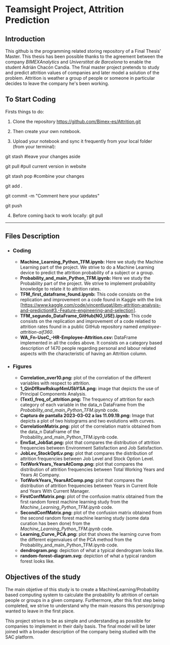 # Teamsight Project, Attrition Prediction

## Introduction
This github is the programming related storing repository of a Final Thesis' Master. This thesis has been possible thanks to the agreement between the company *BIMEXAnalytics* and *Universtitat de Barcelona* to enable the student Adrián Chacón Candia. The final master project pretends to study and predict attrition values of companies and later model a solution of the problem. Attrition is weather a group of people or someone in particular decides to leave the company he's been working.

## To Start Coding

Firsts things to do:

1. Clone the repository
https://github.com/Bimex-es/Attrition.git

2. Then create your own notebook.  

3. Upload your notebook and sync it frequently from your local folder (from your terminal):
  
  git stash #leave your changes aside
  
  git pull #pull current version in website
  
  git stash pop #combine your changes
  
  git add .
  
  git commit -m "Comment here your updates"
  
  git push
  
4. Before coming back to work locally: 
  git pull

-------
Files Description
-------

  - ### Coding 
    - **Machine_Learning_Python_TFM.ipynb:** Here we study the Machine Learning part of the project. We strive to do a Machine Learning device to predict the attrition probability of a subject or a group.
    - **Probability_and_main_Python_TFM.ipynb:** Here we study the Probability part of the project. We strive to implement probability knowledge to relate it to attrition rates.
    - **TFM_first_dataframe_found.ipynb:** This code consists on the replication and improvement on a code found in Kaggle with the link [https://www.kaggle.com/code/vincentlugat/ibm-attrition-analysis-and-prediction#3.-Feature-engineering-and-selection].
    - **TFM_segundo_DataFrame_GitHub(NO_USE).ipynb:** This code consists on the replication and improvement of a code relatied to attrition rates found in a public GitHub repository named *employee-attrition-aif360*.
    - **WA_Fn-UseC_-HR-Employee-Attrition.csv:** DataFrame implemented in all the codes above. It consists on a category based description of 1470 people regarding personal and labour related aspects with the characteristic of having an Attrition column.

  - ### Figures
    - **Correlation_over10.png:** plot of the correlation of the different variables with respect to attrition.
    - **1_QinDfRawRskupf4mU5bYSA.png:** image that depicts the use of Principal Components Analysis.
    - **(Text)_freq_of_attrition.png:** The frequency of attrition for each category of each variable in the data_n DataFrame from the *Probability_and_main_Python_TFM.ipynb* code.
    - **Captura de pantalla 2023-03-02 a las 11.09.19.png:** Image that depicts a plot of two histograms and two evolutions with curves.
    - **CorrelationMatrix.png:** plot of the correlation matrix obtained from the data_n DataFrame of the Probability_and_main_Python_TFM.ipynb code.
    - **EnvSat_JobSat.png:** plot that compares the distribution of attrition frequencies between Environment Satisfaction and Job Satisfaction.
    - **JobLev_StockOptLv.png:** plot that compares the distribution of attrition frequencies between Job Level and Stock Option Level.
    - **TotWorkYears_YearsAtComp.png:** plot that compares the distribution of attrition frequencies between Total Working Years and Years At Company.
    - **TotWorkYears_YearsAtComp.png:** plot that compares the distribution of attrition frequencies between Years in Current Role and Years With Current Manager.
    - **FirstConfMatrix.png:** plot of the confusion matrix obtained from the first random forest machine learning study from the *Machine_Learning_Python_TFM.ipynb* code.
    - **SecondConfMatrix.png:** plot of the confusion matrix obtained from the second random forest machine learning study (some data curation has been done) from the *Machine_Learning_Python_TFM.ipynb* code.
    - **Learning_Curve_PCA.png:** plot that shows the learning curve from the different eigenvalues of the PCA method from the Probability_and_main_Python_TFM.ipynb code.
    - **dendrogram.png:** depiction of what a typical dendrogram looks like.
    - **random-forest-diagram.svg:** depiction of what a typical random forest looks like.
    
    

## Objectives of the study

The main objetive of this study is to create a MachineLearning/Probability based computing system to calculate the probability fo attrition of certain people or groups in a given company. Furthermore, after this first step being completed, we strive to understand why the main reasons this person/group wanted to leave in the first place.

This project strives to be as simple and understanding as possible for companies to implement in their daily basis. The final model will be later joined with a broader description of the company being studied with the SAC platform.
